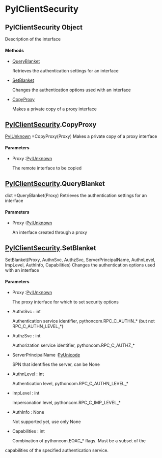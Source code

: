 # PyIClientSecurity

## PyIClientSecurity Object



Description of the interface

#### Methods


  - [QueryBlanket](PyIClientSecurity.md#pyiclientsecurityqueryblanket)

    Retrieves the authentication settings for an interface&nbsp;

  - [SetBlanket](PyIClientSecurity.md#pyiclientsecuritysetblanket)

    Changes the authentication options used with an interface&nbsp;

  - [CopyProxy](PyIClientSecurity.md#pyiclientsecuritycopyproxy)

    Makes a private copy of a proxy interface&nbsp;

## [PyIClientSecurity](#pyiclientsecurity)\.CopyProxy

[PyIUnknown](#pyiunknown) =CopyProxy\(Proxy\)
Makes a private copy of a proxy interface

#### Parameters


  - Proxy :[PyIUnknown](#pyiunknown)

    The remote interface to be copied

## [PyIClientSecurity](#pyiclientsecurity)\.QueryBlanket



dict =QueryBlanket\(Proxy\)
Retrieves the authentication settings for an interface

#### Parameters


  - Proxy :[PyIUnknown](#pyiunknown)

    An interface created through a proxy

## [PyIClientSecurity](#pyiclientsecurity)\.SetBlanket

SetBlanket\(Proxy, AuthnSvc, AuthzSvc, ServerPrincipalName, AuthnLevel, ImpLevel, AuthInfo, Capabilities\)
Changes the authentication options used with an interface

#### Parameters


  - Proxy :[PyIUnknown](#pyiunknown)

    The proxy interface for which to set security options

  - AuthnSvc : int

    Authentication service identifier, pythoncom\.RPC\_C\_AUTHN\_\* \(but not RPC\_C\_AUTHN\_LEVEL\_\*\)

  - AuthzSvc : int

    Authorization service identifier, pythoncom\.RPC\_C\_AUTHZ\_\*

  - ServerPrincipalName :[PyUnicode](#pyunicode)

    SPN that identifies the server, can be None

  - AuthnLevel : int

    Authentication level, pythoncom\.RPC\_C\_AUTHN\_LEVEL\_\*

  - ImpLevel : int

    Impersonation level, pythoncom\.RPC\_C\_IMP\_LEVEL\_\*

  - AuthInfo : None

    Not supported yet, use only None

  - Capabilities : int

    Combination of pythoncom\.EOAC\_\* flags\.  Must be a subset of the 

capabilities of the specified authentication service\.